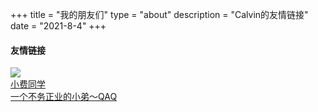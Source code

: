 +++
title = "我的朋友们"
type = "about"
description = "Calvin的友情链接" 
date = "2021-8-4"
+++

<div class="sidebar-block">
  <h4 class="sidebar-title">友情链接</h4>
  <div class="frienddiv">
    <div class="frienddivleft">
      <img class="myfriend" src="https://data323.oss-cn-hongkong.aliyuncs.com/xf2021/2021/11/c95ea408ac395e3344f56b21a0482779-96x96.jpg">
    </div>
    <div class="frienddivright">
      <a target="_blank" href="https://xf2021.com/" title="小费同学" class="friendurl">小费同学<br><span class="link-description">一个不务正业的小弟～QAQ</span></a>
    </div>
  </div>
</div>
